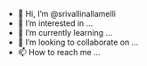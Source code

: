 - 👋 Hi, I’m @srivallinallamelli
- 👀 I’m interested in ...
- 🌱 I’m currently learning ...
- 💞️ I’m looking to collaborate on ...
- 📫 How to reach me ...

<!---
srivallinallamelli/srivallinallamelli is a ✨ special ✨ repository because its `README.md` (this file) appears on your GitHub profile.
You can click the Preview link to take a look at your changes.
--->
